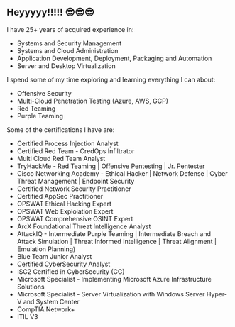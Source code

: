 ## Heyyyyy!!!!! 😎😎😎

I have 25+ years of acquired experience in:
* Systems and Security Management
* Systems and Cloud Administration
* Application Development, Deployment, Packaging and Automation
* Server and Desktop Virtualization

I spend some of my time exploring and learning everything I can about:
* Offensive Security
* Multi-Cloud Penetration Testing (Azure, AWS, GCP)
* Red Teaming
* Purple Teaming

Some of the certifications I have are:
* Certified Process Injection Analyst
* Certified Red Team - CredOps Infiltrator
* Multi Cloud Red Team Analyst
* TryHackMe - Red Teaming | Offensive Pentesting | Jr. Pentester
* Cisco Networking Academy - Ethical Hacker | Network Defense | Cyber Threat Management | Endpoint Security
* Certified Network Security Practitioner
* Certified AppSec Practitioner
* OPSWAT Ethical Hacking Expert
* OPSWAT Web Exploiation Expert
* OPSWAT Comprehensive OSINT Expert  
* ArcX Foundational Threat Intelligence Analyst
* AttackIQ - Intermediate Purple Teaming | Intermediate Breach and Attack Simulation | Threat Informed Intelligence | Threat Alignment | Emulation Planning)
* Blue Team Junior Analyst
* Certified CyberSecurity Analyst
* ISC2 Certified in CyberSecurity (CC)
* Microsoft Specialist - Implementing Microsoft Azure Infrastructure Solutions
* Microsoft Specialist - Server Virtualization with Windows Server Hyper-V and System Center
* CompTIA Network+
* ITIL V3

<!--
**sherwinps/sherwinps** is a ✨ _special_ ✨ repository because its `README.md` (this file) appears on your GitHub profile.

Here are some ideas to get you started:

- 🔭 I’m currently working on ...
- 🌱 I’m currently learning ...
- 👯 I’m looking to collaborate on ...
- 🤔 I’m looking for help with ...
- 💬 Ask me about ...
- 📫 How to reach me: ...
- 😄 Pronouns: ...
- ⚡ Fun fact: ...
-->
